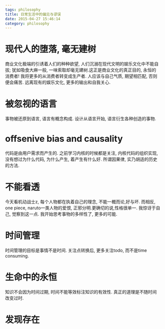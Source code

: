 ```yaml
---
tags: philosophy
title: 日常生活中的偏见与谬误
date: 2015-04-27 15:46:14
category: philosophy
---
```


# 现代人的堕落, 毫无建树
商业文化极端的引诱着人们的种种欲望, 人们沉溺在现代文明的娱乐文化中不能自拔;
犹如吸食大麻一般, 一味索取却毫无建树.这正是商业文化的真正目的, 永恒的消费者!
我将更多的从消费者转变成生产者. 人应该与自己气质, 期望相匹配, 否则便会痛苦.
远离现有的娱乐文化, 更多的输出和自我关心.

# 被忽视的语言
事物被还原到语言, 语言有概念构成.
设计从语言开始, 语言衍生各种创造的事物.

# offsenive bias and causality
代码是由用户需求而产生的.
之前学习内核的时候都是关注, 内核代码的组织实现,
没有想过为什么代码, 为什么产生, 着产生有什么好.
所谓因果律, 实乃胡适的历史的方法.


# 不能看透 
今天看机动战士z, 每个人物都在执着自己的理念, 不能一概而论,好与坏.
而相反, one piece, naruto一类人物的爱恨, 正邪分明.更确切的说,性格很单一.
我惊讶于自己, 觉察到这一点. 
我开始思考事物的多样性了, 更多的可能.

# 时间管理
时间管理的目标是事情不是时间.
关注点转换后, 更多关注todo, 而不是time consuming.

# 生命中的永恒 
知识不会因为时间过期, 时间不能等效标注知识的有效性. 真正的道理是不随时间改变过时.

# 发现存在




